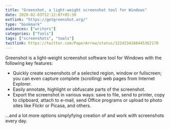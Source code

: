 ```yaml
---
title: "Greenshot, a light-weight screenshot tool for Windows"
date: 2020-02-03T12:12:07+05:30
extlink: "https://getgreenshot.org/"
type: "bookmark"
audiences: ["writers"]
categories: ["Tools"]
tags: ["screenshots", "tools"]
twitlink: https://twitter.com/PaperArrow/status/1224234168445362178
---
```


Greenshot is a light-weight screenshot software tool for Windows with the following key features:

* Quickly create screenshots of a selected region, window or fullscreen; you can even capture complete (scrolling) web pages from Internet Explorer.
* Easily annotate, highlight or obfuscate parts of the screenshot.
* Export the screenshot in various ways: save to file, send to printer, copy to clipboard, attach to e-mail, send Office programs or upload to photo sites like Flickr or Picasa, and others.

...and a lot more options simplyfying creation of and work with screenshots every day.